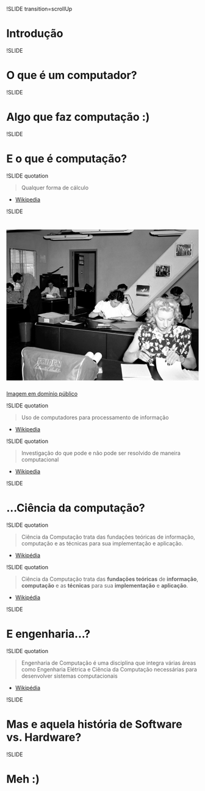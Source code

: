 !SLIDE transition=scrollUp

# Introdução #

!SLIDE

# O que é um computador? #

!SLIDE

# Algo que faz computação :) #

!SLIDE

# E o que é computação? #

!SLIDE quotation

> Qualquer forma de cálculo
- [Wikipedia](https://secure.wikimedia.org/wikipedia/en/wiki/Computation)

!SLIDE
# [![Computadores humanos!](human-computers.png)](https://secure.wikimedia.org/wikipedia/en/wiki/File:Human\_computers\_-\_Dryden.jpg) #

[Imagem em domínio público](https://secure.wikimedia.org/wikipedia/en/wiki/File:Human\_computers\_-\_Dryden.jpg)

!SLIDE quotation

> Uso de computadores para processamento de informação
- [Wikipedia](https://secure.wikimedia.org/wikipedia/en/wiki/Computation)

!SLIDE quotation

> Investigação do que pode e não pode ser resolvido de maneira computacional
- [Wikipedia](https://secure.wikimedia.org/wikipedia/en/wiki/Computation)

!SLIDE

# ...Ciência da computação? #

!SLIDE quotation

> Ciência da Computação trata das fundações teóricas de informação, computação
e as técnicas para sua implementação e aplicação.
- [Wikipédia](https://secure.wikimedia.org/wikipedia/en/wiki/Computer_science)

!SLIDE quotation

> Ciência da Computação trata das **fundações teóricas** de **informação**,
**computação** e as **técnicas** para sua **implementação** e **aplicação**.
- [Wikipédia](https://secure.wikimedia.org/wikipedia/en/wiki/Computer_science)

!SLIDE

# E engenharia...? #

!SLIDE quotation

> Engenharia de Computação é uma disciplina que integra várias áreas como
Engenharia Elétrica e Ciência da Computação necessárias para desenvolver
sistemas computacionais
- [Wikipédia](https://secure.wikimedia.org/wikipedia/en/wiki/Computer_engineering)

!SLIDE

# Mas e aquela história de Software vs. Hardware? #

!SLIDE

# Meh :) #
